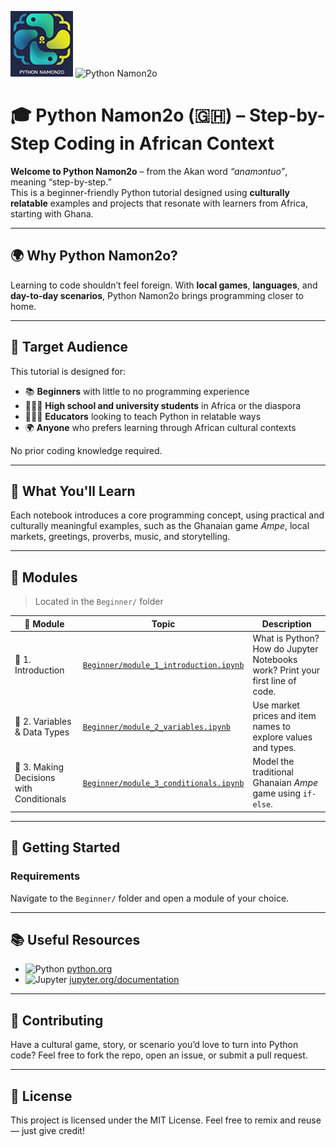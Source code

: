 ![Python Namon2o](./images/Python%20Namon2o.png)
![Python Namon2o](https://img.shields.io/badge/Python_Namon2o-🇬🇭-green)

# 🎓 Python Namon2o (🇬🇭) – Step-by-Step Coding in African Context

**Welcome to Python Namon2o** – from the Akan word _“anamɔntuo”_, meaning “step-by-step.”  
This is a beginner-friendly Python tutorial designed using **culturally relatable** examples and projects that resonate with learners from Africa, starting with Ghana.

---

## 🌍 Why Python Namon2o?

Learning to code shouldn’t feel foreign. With **local games**, **languages**, and **day-to-day scenarios**, Python Namon2o brings programming closer to home.

---

## 👥 Target Audience

This tutorial is designed for:

- 📚 **Beginners** with little to no programming experience
- 🧑🏾‍🎓 **High school and university students** in Africa or the diaspora
- 👩🏽‍🏫 **Educators** looking to teach Python in relatable ways
- 🌍 **Anyone** who prefers learning through African cultural contexts

No prior coding knowledge required.

---

## 🧭 What You'll Learn

Each notebook introduces a core programming concept, using practical and culturally meaningful examples, such as the Ghanaian game _Ampe_, local markets, greetings, proverbs, music, and storytelling.

---

## 📘 Modules

> Located in the `Beginner/` folder

| 🧩 Module                                | Topic                                                                               | Description                                                                   |
| ---------------------------------------- | ----------------------------------------------------------------------------------- | ----------------------------------------------------------------------------- |
| 📍 1. Introduction                       | [`Beginner/module_1_introduction.ipynb`](Beginner/module_1_introduction.ipynb)      | What is Python? How do Jupyter Notebooks work? Print your first line of code. |
| 🧮 2. Variables & Data Types             | [`Beginner/module_2_variables.ipynb`](Beginner/module_2_variables.ipynb)            | Use market prices and item names to explore values and types.                 |
| 🔀 3. Making Decisions with Conditionals | [`Beginner/module_3_conditionals.ipynb`](Beginner/module_3_conditionals_ampe.ipynb) | Model the traditional Ghanaian _Ampe_ game using `if-else`.                   |

---

## 🚀 Getting Started

### Requirements

Navigate to the `Beginner/` folder and open a module of your choice.

---

## 📚 Useful Resources

- ![Python](https://img.shields.io/badge/Python-Official-blue) [python.org](https://www.python.org/)
- ![Jupyter](https://img.shields.io/badge/Jupyter-Docs-orange) [jupyter.org/documentation](https://jupyter.org/documentation)

---

## 🤝 Contributing

Have a cultural game, story, or scenario you’d love to turn into Python code?
Feel free to fork the repo, open an issue, or submit a pull request.

---

## 📜 License

This project is licensed under the MIT License.
Feel free to remix and reuse — just give credit!
